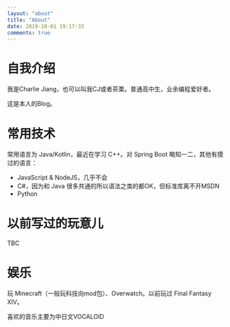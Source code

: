 ```yaml
---
layout: "about"
title: "About"
date: 2019-10-01 19:17:33
comments: true
---
```


# 自我介绍

我是Charlie Jiang，也可以叫我CJ或者茶栗。普通高中生，业余编程爱好者。

这是本人的Blog。

# 常用技术

常用语言为 Java/Kotlin，最近在学习 C++。对 Spring Boot 略知一二，其他有摸过的语言：

- JavaScript & NodeJS，几乎不会
- C#，因为和 Java 很多共通的所以语法之类的都OK，但标准库离不开MSDN
- Python

# 以前写过的玩意儿

TBC

# 娱乐

玩 Minecraft（一般玩科技向mod包）、Overwatch。以前玩过 Final Fantasy XIV。

喜欢的音乐主要为中日文VOCALOID